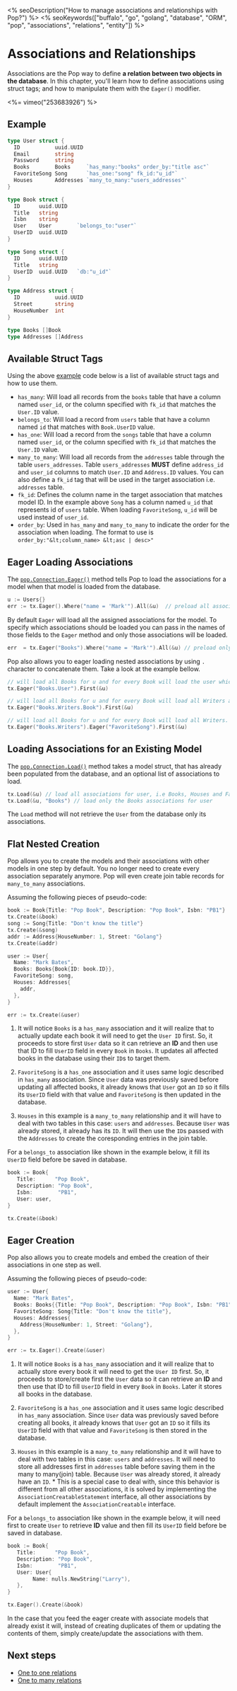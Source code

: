 <% seoDescription("How to manage associations and relationships with Pop?") %>
<% seoKeywords(["buffalo", "go", "golang", "database", "ORM", "pop", "associations", "relations", "entity"]) %>

# Associations and Relationships

Associations are the Pop way to define **a relation between two objects in the database**. In this chapter, you'll learn how to define associations using struct tags; and how to manipulate them with the `Eager()` modifier.

<%= vimeo("253683926") %>

## Example

```go
type User struct {
  ID           uuid.UUID
  Email        string
  Password     string
  Books        Books     `has_many:"books" order_by:"title asc"`
  FavoriteSong Song      `has_one:"song" fk_id:"u_id"`
  Houses       Addresses `many_to_many:"users_addresses"`
}

type Book struct {
  ID      uuid.UUID
  Title   string
  Isbn    string
  User    User        `belongs_to:"user"`
  UserID  uuid.UUID
}

type Song struct {
  ID      uuid.UUID
  Title   string
  UserID  uuid.UUID   `db:"u_id"`
}

type Address struct {
  ID           uuid.UUID
  Street       string
  HouseNumber  int
}

type Books []Book
type Addresses []Address
```

## Available Struct Tags

Using the above [example](#example) code below is a list of available struct tags and how to use them.

* `has_many`: Will load all records from the `books` table that have a column named `user_id`, or the column specified with `fk_id` that matches the `User.ID` value.
* `belongs_to`: Will load a record from `users` table that have a column named `id` that matches with `Book.UserID` value.
* `has_one`: Will load a record from the `songs` table that have a column named `user_id`, or the column specified with `fk_id` that matches the `User.ID` value.
* `many_to_many`: Will load all records from the `addresses` table through the table `users_addresses`. Table `users_addresses` **MUST** define `address_id` and `user_id` columns to match `User.ID` and `Address.ID` values. You can also define a `fk_id` tag that will be used in the target association i.e. `addresses` table.
* `fk_id`: Defines the column name in the target association that matches model ID. In the example above `Song` has a column named `u_id` that represents id of `users` table. When loading `FavoriteSong`, `u_id` will be used instead of `user_id`.
* `order_by`: Used in `has_many` and `many_to_many` to indicate the order for the association when loading. The format to use is `order_by:"&lt;column_name> &lt;asc | desc>"`

## Eager Loading Associations

The [`pop.Connection.Eager()`](https://godoc.org/github.com/gobuffalo/pop#Connection.Eager) method tells Pop to load the associations for a model when that model is loaded from the database.

```go
u := Users{}
err := tx.Eager().Where("name = 'Mark'").All(&u)  // preload all associations for user with name 'Mark', i.e Books, Houses and FavoriteSong
```

By default `Eager` will load all the assigned associations for the model. To specify which associations should be loaded you can pass in the names of those fields to the `Eager` method and only those associations will be loaded.

```go
err  = tx.Eager("Books").Where("name = 'Mark'").All(&u) // preload only Books association for user with name 'Mark'.
```

Pop also allows you to eager loading nested associations by using `.` character to concatenate them. Take a look at the example bellow.

```go
// will load all Books for u and for every Book will load the user which will be the same as u.
tx.Eager("Books.User").First(&u)
```

```go
// will load all Books for u and for every Book will load all Writers and for every writer will load the Book association.
tx.Eager("Books.Writers.Book").First(&u)
```

```go
// will load all Books for u and for every Book will load all Writers. And Also it will load the favorite song for user.
tx.Eager("Books.Writers").Eager("FavoriteSong").First(&u)
```

## Loading Associations for an Existing Model

The [`pop.Connection.Load()`](https://godoc.org/github.com/gobuffalo/pop#Connection.Load) method takes a model struct, that has already been populated from the database, and an optional list of associations to load.

```go
tx.Load(&u) // load all associations for user, i.e Books, Houses and FavoriteSong
tx.Load(&u, "Books") // load only the Books associations for user
```

The `Load` method will not retrieve the `User` from the database only its associations.

## Flat Nested Creation

Pop allows you to create the models and their associations with other models in one step by default. You no longer need to create every association separately anymore. Pop will even create join table records for `many_to_many` associations.

Assuming the following pieces of pseudo-code:

```go
book := Book{Title: "Pop Book", Description: "Pop Book", Isbn: "PB1"}
tx.Create(&book)
song := Song{Title: "Don't know the title"}
tx.Create(&song)
addr := Address{HouseNumber: 1, Street: "Golang"}
tx.Create(&addr)

user := User{
  Name: "Mark Bates",
  Books: Books{Book{ID: book.ID}},
  FavoriteSong: song,
  Houses: Addresses{
    addr,
  },
}
```

```go
err := tx.Create(&user)
```

1. It will notice `Books` is a `has_many` association and it will realize that to actually update each book it will need to get the `User ID` first. So, it proceeds to store first `User` data so it can retrieve an **ID** and then use that ID to fill `UserID` field in every `Book` in `Books`. It updates all affected books in the database using their `ID`s to target them.

2. `FavoriteSong` is a `has_one` association and it uses same logic described in `has_many` association. Since `User` data was previously saved before updating all affected books, it already knows that `User` got an `ID` so it fills its `UserID` field with that value and `FavoriteSong` is then updated in the database.

3. `Houses` in this example is a `many_to_many` relationship and it will have to deal with two tables in this case: `users` and `addresses`. Because `User` was already stored, it already has its `ID`.  It will then use the `ID`s passed with the `Addresses` to create the coresponding entries in the join table.

For a `belongs_to` association like shown in the example below, it fill its `UserID` field before be saved in database.

```go
book := Book{
   Title:      "Pop Book",
   Description: "Pop Book",
   Isbn:        "PB1",
   User: user,
}
```

```go
tx.Create(&book)
```

## Eager Creation

Pop also allows you to create models and embed the creation of their associations in one step as well.

Assuming the following pieces of pseudo-code:

```go
user := User{
  Name: "Mark Bates",
  Books: Books{{Title: "Pop Book", Description: "Pop Book", Isbn: "PB1"}},
  FavoriteSong: Song{Title: "Don't know the title"},
  Houses: Addresses{
    Address{HouseNumber: 1, Street: "Golang"},
  },
}
```

```go
err := tx.Eager().Create(&user)
```

1. It will notice `Books` is a `has_many` association and it will realize that to actually store every book it will need to get the `User ID` first. So, it proceeds to store/create first the `User` data so it can retrieve an **ID** and then use that ID to fill `UserID` field in every `Book` in `Books`. Later it stores all books in the database.

2. `FavoriteSong` is a `has_one` association and it uses same logic described in `has_many` association. Since `User` data was previously saved before creating all books, it already knows that `User` got an `ID` so it fills its `UserID` field with that value and `FavoriteSong` is then stored in the database.

3. `Houses` in this example is a `many_to_many` relationship and it will have to deal with two tables in this case: `users` and `addresses`. It will need to store all addresses first in `addresses` table before saving them in the many to many(join) table. Because `User` was already stored, it already have an `ID`. * This is a special case to deal with, since this behavior is different from all other associations, it is solved by implementing the `AssociationCreatableStatement` interface, all other associations by default implement the `AssociationCreatable` interface.

For a `belongs_to` association like shown in the example below, it will need first to create `User` to retrieve **ID** value and then fill its `UserID` field before be saved in database.

```go
book := Book{
   Title:      "Pop Book",
   Description: "Pop Book",
   Isbn:        "PB1",
   User: User{
        Name: nulls.NewString("Larry"),
   },
}
```

```go
tx.Eager().Create(&book)
```

In the case that you feed the eager create with associate models that already exist it will, instead of creating duplicates of them or updating the contents of them, simply create/update the associations with them.

## Next steps

* [One to one relations](/en/docs/db/relations/onetoone/)
* [One to many relations](/en/docs/db/relations/onetomany/)
